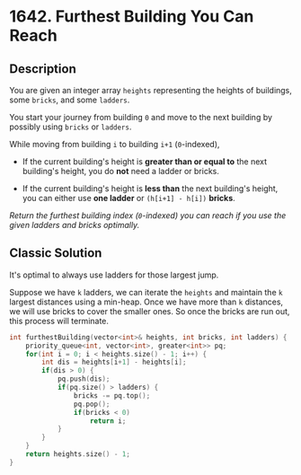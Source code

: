 # 1642. Furthest Building You Can Reach

## Description

You are given an integer array `heights` representing the heights of buildings, some `bricks`, and some `ladders`.

You start your journey from building `0` and move to the next building by possibly using `bricks` or `ladders`.

While moving from building `i` to building `i+1` (`0`-indexed),

- If the current building's height is **greater than or equal to** the next building's height, you do **not** need a ladder or bricks.

- If the current building's height is **less than** the next building's height, you can either use **one ladder** or `(h[i+1] - h[i])` **bricks**.

*Return the furthest building index (`0`-indexed) you can reach if you use the given ladders and bricks optimally.*


## Classic Solution

It's optimal to always use ladders for those largest jump.

Suppose we have `k` ladders, we can iterate the `heights` and maintain the `k` largest distances using a min-heap. Once we have more than `k` distances, we will use bricks to cover the smaller ones. So once the bricks are run out, this process will terminate. 

```C++
int furthestBuilding(vector<int>& heights, int bricks, int ladders) {
    priority_queue<int, vector<int>, greater<int>> pq;
    for(int i = 0; i < heights.size() - 1; i++) {
        int dis = heights[i+1] - heights[i];
        if(dis > 0) {
            pq.push(dis);
            if(pq.size() > ladders) {
                bricks -= pq.top();
                pq.pop();
                if(bricks < 0)
                    return i;
            }
        }
    }
    return heights.size() - 1;
}
```

